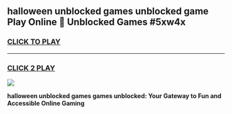 
## halloween unblocked games unblocked game Play Online 👋 Unblocked Games #5xw4x
<h3>
<a href="https://premium.freeplayer.one?title=halloween_unblocked_games&ref=21F">CLICK TO PLAY</a></h3>
<hr>

<h3>
<a href="https://premium.freeplayer.one?title=halloween_unblocked_games&ref=21F">CLICK 2 PLAY</a>
  
</h3>

<a href="https://premium.freeplayer.one?title=halloween_unblocked_games&ref=21F/"><img src="https://clearcache.store/games.png"></a>


**halloween unblocked games games unblocked: Your Gateway to Fun and Accessible Online Gaming**
